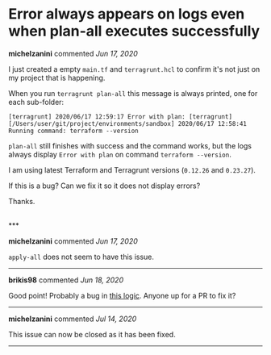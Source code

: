 # Error always appears on logs even when plan-all executes successfully

**michelzanini** commented *Jun 17, 2020*

I just created a empty `main.tf` and `terragrunt.hcl` to confirm it's not just on my project that is happening.

When you run `terragrunt plan-all` this message is always printed, one for each sub-folder:

```
[terragrunt] 2020/06/17 12:59:17 Error with plan: [terragrunt] [/Users/user/git/project/environments/sandbox] 2020/06/17 12:58:41 Running command: terraform --version
```

`plan-all` still finishes with success and the command works, but the logs always display `Error with plan` on command `terraform --version`.

I am using latest Terraform and Terragrunt versions (`0.12.26` and `0.23.27`).

If this is a bug? Can we fix it so it does not display errors?

Thanks.

<br />
***


**michelzanini** commented *Jun 17, 2020*

`apply-all` does not seem to have this issue.
***

**brikis98** commented *Jun 18, 2020*

Good point! Probably a bug in [this logic](https://github.com/gruntwork-io/terragrunt/blob/37832d50c576d4b4e120e17baf13bdec516110b3/configstack/stack.go#L74-L76). Anyone up for a PR to fix it?
***

**michelzanini** commented *Jul 14, 2020*

This issue can now be closed as it has been fixed.
***


